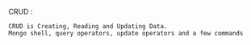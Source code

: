 

CRUD :
	
	CRUD is Creating, Reading and Updating Data.
	Mongo shell, query operators, update operators and a few commands
